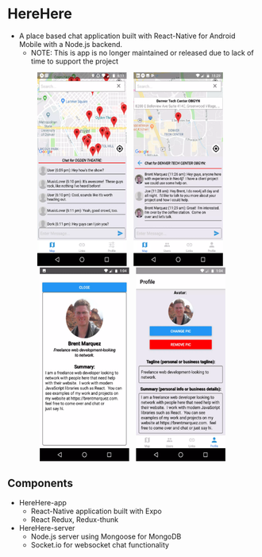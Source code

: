 # HereHere

- A place based chat application built with React-Native for Android Mobile with a Node.js backend.
  - NOTE: This is app is no longer maintained or released due to lack of time to support the project

<p align="center"> <img src="herehere1.webp" width="180" height="390" style="margin-right: 10px;"> <img src="herehere2.webp" width="180" height="390" style="margin-right: 10px;"> <img src="herehere4.webp" width="180" height="390" style="margin-right: 10px;"> <img src="herehere5.webp" width="180" height="390"> </p>

## Components

- HereHere-app
  - React-Native application built with Expo
  - React Redux, Redux-thunk
- HereHere-server
  - Node.js server using Mongoose for MongoDB
  - Socket.io for websocket chat functionality
